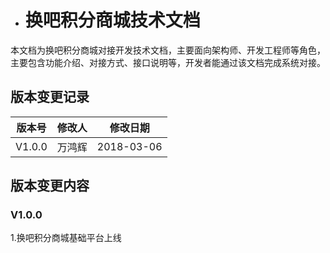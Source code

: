 * # 换吧积分商城技术文档

本文档为换吧积分商城对接开发技术文档，主要面向架构师、开发工程师等角色，主要包含功能介绍、对接方式、接口说明等，开发者能通过该文档完成系统对接。

## 版本变更记录

| **版本号** | **修改人** | **修改日期** |
| :---: | :---: | :---: |
| V1.0.0 | 万鸿辉 | 2018-03-06 |

## 版本变更内容

### V1.0.0

1.换吧积分商城基础平台上线






